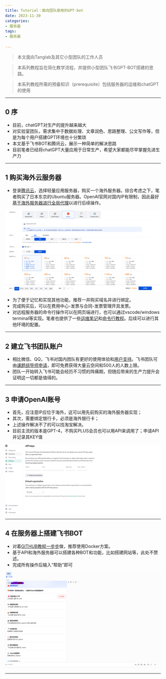 ```yaml
---
title: Tutorial：面向团队使用的GPT-bot
date: 2023-11-30
categories:
- 服务器
tags:
- 服务器
  
---
```



> 本文面向Tanglab及其它小型团队的工作人员
> 

> 本系列教程旨在简化教学流程，并提供小型团队飞书GPT-BOT搭建的思路。
> 

> 本系列教程所需的预备知识（prerequisite）包括服务器的运维和chatGPT的使用
> 

---

<!--more-->


## 0 序

- 目前，chatGPT对生产的提升越来越大
- 对实验室团队，需求集中于数据处理、文章润色、思路整理、公文写作等，但是为每个用户搭建GPT环境也十分繁琐
- 本文基于飞书BOT和腾讯云，展示一种简单的解决思路
- 目前笔者已经将chatGPT大量应用于日常生产，希望大家都能尽早掌握先进生产力

---

## 1 购买海外云服务器

- 登录[腾讯云](https://console.cloud.tencent.com/)，选择轻量应用服务器，购买一个海外服务器。综合考虑之下，笔者购买了日本东京的Ubuntu服务器。OpenAI官网对国内IP有限制，因此最好[基于海外服务器进行全局代理](https://github.com/233boy/v2ray/wiki/V2Ray%E4%B8%80%E9%94%AE%E5%AE%89%E8%A3%85%E8%84%9A%E6%9C%AC)以进行后续操作。

![购买腾讯云服务器](https://raw.githubusercontent.com/DF-Master/yidapicbed/main/2023/202311/202311GPTBOT//202311GPTBOT00.png)

- 为了便于记忆和实现其他功能，推荐一并购买域名并进行绑定。
- 完成购买后，可以在费用中心-发票与合同-发票管理开具发票。
- 对远程服务器的命令行操作可以在网页端进行，也可以通过vscode/windows terminal等实现。笔者也提供了一些[运维笔记](http://tanglab.pku.edu.cn/2022/11/21/R&D/2022/20221121-ServerTutorial1/)和[命令行教程](http://tanglab.pku.edu.cn/2022/11/08/R&D/2022/20221108-LinuxTutorial1/)。后续可以进行其他环境的配置。

---

## 2 建立飞书团队账户

- 相比微信、QQ，飞书对国内团队有更好的使用体验和[用户支持](https://www.feishu.cn/customers/seu-netsi)。飞书团队可由[课题组导师申请](https://www.feishu.cn/hc/zh-CN/articles/921811047812-%E7%AE%A1%E7%90%86%E5%91%98%E8%BF%9B%E8%A1%8C%E5%9B%A2%E9%98%9F%E8%AE%A4%E8%AF%81)，即可免费获得大量云空间和500人的人数上限。
- 团队一开始转入飞书可能会经历不习惯的阵痛期，但随后带来的生产力提升会证明这一切都是值得的。

---

## 3 申请OpenAI账号

- 首先，应注意IP应位于海外，这可以用先前购买的海外服务器实现；
- 其次，需要绑定银行卡，必须是海外银行卡；
- 上述操作解决不了的可以找淘宝解决。
- 目前主流的版本是GPT-4，不购买PLUS会员也可以用API来调用了；申请API并记录其KEY值

![API界面](https://raw.githubusercontent.com/DF-Master/yidapicbed/main/2023/202311/202311GPTBOT//202311GPTBOT01.png)


---

## 4 在服务器上搭建飞书BOT

- 对着[GITHUB教程一步步](https://github.com/ConnectAI-E/feishu-openai)做，推荐使用Docker方案。
- 基于API和海外服务器可以搭建各种BOT和功能，比如搭建网站等，此处不赘述。
- 完成所有操作后输入“帮助”即可

![输入“帮助”后的回复](https://raw.githubusercontent.com/DF-Master/yidapicbed/main/2023/202311/202311GPTBOT//202311GPTBOT02.png)


---
